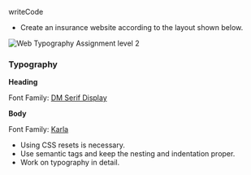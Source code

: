 writeCode

- Create an insurance website according to the layout shown below.

![Web Typography Assignment level 2](https://raw.githubusercontent.com/suraj122/AC-STYLE-images/master/web-typography/ex-2.png)

### Typography

**Heading**

Font Family: [DM Serif Display](https://fonts.google.com/specimen/DM+Serif+Display?query=dm+se)

**Body**

Font Family: [Karla](https://fonts.google.com/specimen/Karla?query=karla)

- Using CSS resets is necessary.
- Use semantic tags and keep the nesting and indentation proper.
- Work on typography in detail.
